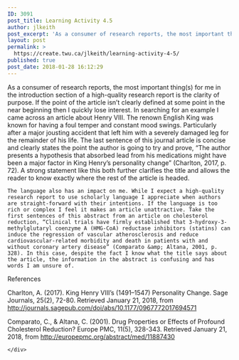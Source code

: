 ```yaml
---
ID: 3091
post_title: Learning Activity 4.5
author: jlkeith
post_excerpt: 'As a consumer of research reports, the most important thing(s) for me in the introduction section of a high-quality research report is the clarity of purpose. If the point of the article isn&rsquo;t clearly defined at some point in the near beginning then I quickly lose interest. In searching for an example I came across [&hellip;]'
layout: post
permalink: >
  https://create.twu.ca/jlkeith/learning-activity-4-5/
published: true
post_date: 2018-01-28 16:12:29
---
```

As a consumer of research reports, the most important thing(s) for me in the introduction section of a high-quality research report is the clarity of purpose. If the point of the article isn’t clearly defined at some point in the near beginning then I quickly lose interest. In searching for an example I came across an article about Henry VIII. The renown English King was known for having a foul temper and constant mood swings. Particularly after a major jousting accident that left him with a severely damaged leg for the remainder of his life. The last sentence of this journal article is concise and clearly states the point the author is going to try and prove, “The author presents a hypothesis that absorbed lead from his medications might have been a major factor in King Henry’s personality change” (Charlton, 2017, p. 72). A strong statement like this both further clarifies the title and allows the reader to know exactly where the rest of the article is headed.

<pre><code>The language also has an impact on me. While I expect a high-quality research report to use scholarly language I appreciate when authors are straight-forward with their intentions. If the language is too rich or complex I feel it makes an article unattractive. Take the first sentences of this abstract from an article on cholesterol reduction, “Clinical trials have firmly established that 3-hydroxy-3-methylglutaryl coenzyme A (HMG-CoA) reductase inhibitors (statins) can induce the regression of vascular atherosclerosis and reduce cardiovascular-related morbidity and death in patients with and without coronary artery disease” (Comparato &amp;amp; Altana, 2001, p. 328). In this case, despite the fact I know what the title says about the article, the information in the abstract is confusing and has words I am unsure of.
</code></pre>

References

Charlton, A. (2017). King Henry VIII’s (1491–1547) Personality Change. Sage Journals, 25(2), 72-80. Retrieved January 21, 2018, from http://journals.sagepub.com/doi/abs/10.1177/0967772017694571

Comparato, C., &amp; Altana, C. (2001). Drug Properties or Effects of Profound Cholesterol Reduction? Europe PMC, 11(5), 328-343. Retrieved January 21, 2018, from http://europepmc.org/abstract/med/11887430

<div id="themify_builder_content-45" data-postid="45" class="themify_builder_content themify_builder_content-45 themify_builder">

    </div>

<!-- /themify_builder_content -->